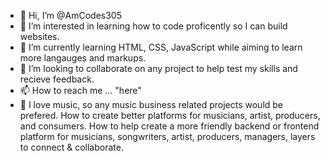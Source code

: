 - 👋 Hi, I’m @AmCodes305
- 👀 I’m interested in learning how to code proficently so I can build websites. 
- 🌱 I’m currently learning HTML, CSS, JavaScript while aiming to learn more langauges and markups. 
- 💞️ I’m looking to collaborate on any project to help test my skills and recieve feedback. 
- 📫 How to reach me ... "here"
- 🎵 I love music, so any music business related projects would be prefered. How to create better platforms for musicians, artist, producers, and consumers. How to help create a more friendly backend or frontend platform for musicians, songwriters, artist, producers, managers, layers to connect & collaborate.  


<!---
AmCodes305/AmCodes305 is a ✨ special ✨ repository because its `README.md` (this file) appears on your GitHub profile.
You can click the Preview link to take a look at your changes.
--->
